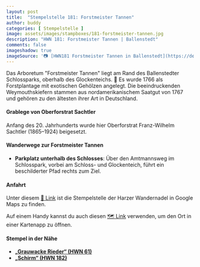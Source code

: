 ```yaml
---
layout: post
title:  "Stempelstelle 181: Forstmeister Tannen"
author: buddy
categories: [ Stempelstelle ]
image: assets/images/stampboxes/181-forstmeister-tannen.jpg
description: "HWN 181: Forstmeister Tannen | Ballenstedt"
comments: false
imageshadow: true
imageSource: '📷 [HWN181 Forstmeister Tannen in Ballenstedt](https://de.wikipedia.org/wiki/Datei:HWN181_Forstmeister_Tannen_in_Ballenstedt.jpg) von <p><a href="//de.wikipedia.org/wiki/Benutzer:Miebner" title="Benutzer:Miebner">Benutzer:Miebner</a></p> unter Lizenz [CC-by-sa 4.0](https://creativecommons.org/licenses/by-sa/4.0/)'
---
```


Das Arboretum "Forstmeister Tannen" liegt am Rand des Ballenstedter Schlossparks, oberhalb des Glockenteichs. 🌲 Es wurde 1766 als Forstplantage mit exotischen Gehölzen angelegt. Die beeindruckenden Weymouthskiefern stammen aus nordamerikanischem Saatgut von 1767 und gehören zu den ältesten ihrer Art in Deutschland. 

#### Grablege von Oberforstrat Sachtler

Anfang des 20. Jahrhunderts wurde hier Oberforstrat Franz-Wilhelm Sachtler (1865–1924) beigesetzt. 

#### Wanderwege zur Forstmeister Tannen

- **Parkplatz unterhalb des Schlosses**: Über den Amtmannsweg im Schlosspark, vorbei am Schloss- und Glockenteich, führt ein beschilderter Pfad rechts zum Ziel. 

#### Anfahrt

Unter diesem [📍 Link](https://www.google.com/maps/dir/?api=1&origin=&destination=51.71611%2C%2011.21000) ist die Stempelstelle der Harzer Wandernadel in Google Maps zu finden.

<div class="android-only">
  Auf einem Handy kannst du auch diesen 
  <a href="geo:51.71611,11.21000">🗺️ Link</a> 
  verwenden, um den Ort in einer Kartenapp zu öffnen.
  <p></p>
</div>

#### Stempel in der Nähe

- [**„Grauwacke Rieder“ (HWN 61)**](/stempelstelle-61-harzer-grauwacke-rieder)
- [**„Schirm“ (HWN 182)**](/stempelstelle-182-schirm)

